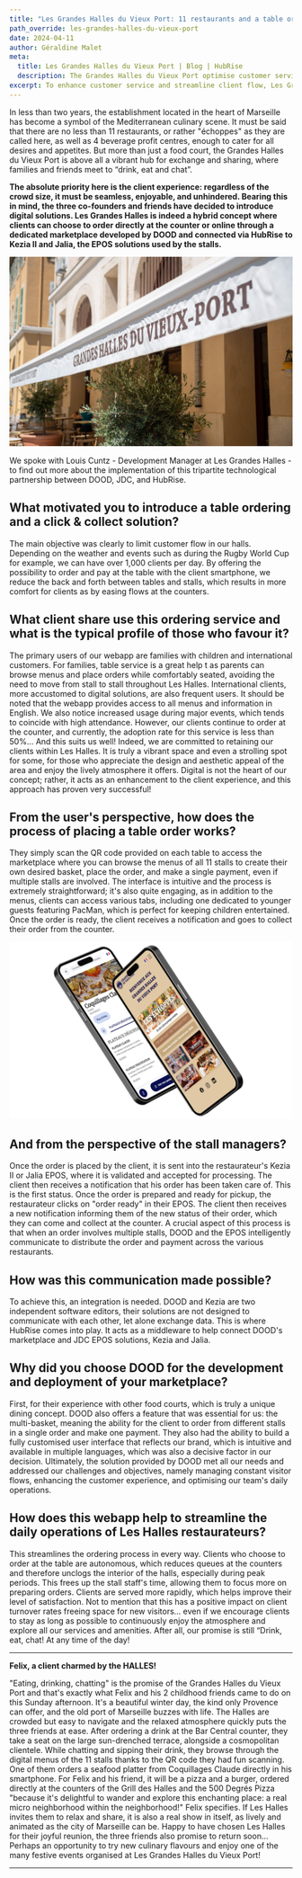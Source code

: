```yaml
---
title: "Les Grandes Halles du Vieux Port: 11 restaurants and a table ordering app for an improved customer experience"
path_override: les-grandes-halles-du-vieux-port
date: 2024-04-11
author: Géraldine Malet
meta:
  title: Les Grandes Halles du Vieux Port | Blog | HubRise
  description: The Grandes Halles du Vieux Port optimise customer service and streamline the flow of customers within the food hall by integrating table ordering into the EPOS via HubRise.
excerpt: To enhance customer service and streamline client flow, Les Grandes Halles du Vieux Port have introduced DOOD, a table ordering solution integrated with their EPOS systems via HubRise. It is a success among young people, a target audience, but families and foreign visitors are also very enthusiastic.
---
```


In less than two years, the establishment located in the heart of Marseille has become a symbol of the Mediterranean culinary scene. It must be said that there are no less than 11 restaurants, or rather "échoppes" as they are called here, as well as 4 beverage profit centres, enough to cater for all desires and appetites. But more than just a food court, the Grandes Halles du Vieux Port is above all a vibrant hub for exchange and sharing, where families and friends meet to “drink, eat and chat”.

**The absolute priority here is the client experience: regardless of the crowd size, it must be seamless, enjoyable, and unhindered. Bearing this in mind, the three co-founders and friends have decided to introduce digital solutions. Les Grandes Halles is indeed a hybrid concept where clients can choose to order directly at the counter or online through a dedicated marketplace developed by DOOD and connected via HubRise to Kezia II and Jalia, the EPOS solutions used by the stalls.**

![Les Grandes Halles du Vieux Port](../images/001-les-grandes-halles-du-veux-port.jpg)

We spoke with Louis Cuntz - Development Manager at Les Grandes Halles - to find out more about the implementation of this tripartite technological partnership between DOOD, JDC, and HubRise.

## What motivated you to introduce a table ordering and a click & collect solution?

The main objective was clearly to limit customer flow in our halls. Depending on the weather and events such as during the Rugby World Cup for example, we can have over 1,000 clients per day. By offering the possibility to order and pay at the table with the client smartphone, we reduce the back and forth between tables and stalls, which results in more comfort for clients as by easing flows at the counters.

## What client share use this ordering service and what is the typical profile of those who favour it?

The primary users of our webapp are families with children and international customers. For families, table service is a great help t as parents can browse menus and place orders while comfortably seated, avoiding the need to move from stall to stall throughout Les Halles. International clients, more accustomed to digital solutions, are also frequent users. It should be noted that the webapp provides access to all menus and information in English. We also notice increased usage during major events, which tends to coincide with high attendance.
However, our clients continue to order at the counter, and currently, the adoption rate for this service is less than 50%... And this suits us well! Indeed, we are committed to retaining our clients within Les Halles. It is truly a vibrant space and even a strolling spot for some, for those who appreciate the design and aesthetic appeal of the area and enjoy the lively atmosphere it offers. Digital is not the heart of our concept; rather, it acts as an enhancement to the client experience, and this approach has proven very successful!

## From the user's perspective, how does the process of placing a table order works?

They simply scan the QR code provided on each table to access the marketplace where you can browse the menus of all 11 stalls to create their own desired basket, place the order, and make a single payment, even if multiple stalls are involved. The interface is intuitive and the process is extremely straightforward; it's also quite engaging, as in addition to the menus, clients can access various tabs, including one dedicated to younger guests featuring PacMan, which is perfect for keeping children entertained. Once the order is ready, the client receives a notification and goes to collect their order from the counter.

![DOOD's app for Les Grandes Halles du Vieux Port](../images/002-les-grandes-halles-du-veux-port-dood-app.png)

## And from the perspective of the stall managers?

Once the order is placed by the client, it is sent into the restaurateur's Kezia II or Jalia EPOS, where it is validated and accepted for processing. The client then receives a notification that his order has been taken care of. This is the first status. Once the order is prepared and ready for pickup, the restaurateur clicks on "order ready" in their EPOS. The client then receives a new notification informing them of the new status of their order, which they can come and collect at the counter.
A crucial aspect of this process is that when an order involves multiple stalls, DOOD and the EPOS intelligently communicate to distribute the order and payment across the various restaurants.

## How was this communication made possible?

To achieve this, an integration is needed. DOOD and Kezia are two independent software editors, their solutions are not designed to communicate with each other, let alone exchange data. This is where HubRise comes into play. It acts as a middleware to help connect DOOD's marketplace and JDC EPOS solutions, Kezia and Jalia.

## Why did you choose DOOD for the development and deployment of your marketplace?

First, for their experience with other food courts, which is truly a unique dining concept. DOOD also offers a feature that was essential for us: the multi-basket, meaning the ability for the client to order from different stalls in a single order and make one payment. They also had the ability to build a fully customised user interface that reflects our brand, which is intuitive and available in multiple languages, which was also a decisive factor in our decision. Ultimately, the solution provided by DOOD met all our needs and addressed our challenges and objectives, namely managing constant visitor flows, enhancing the customer experience, and optimising our team's daily operations.

## How does this webapp help to streamline the daily operations of Les Halles restaurateurs?

This streamlines the ordering process in every way. Clients who choose to order at the table are autonomous, which reduces queues at the counters and therefore unclogs the interior of the halls, especially during peak periods. This frees up the stall staff's time, allowing them to focus more on preparing orders. Clients are served more rapidly, which helps improve their level of satisfaction. Not to mention that this has a positive impact on client turnover rates freeing space for new visitors... even if we encourage clients to stay as long as possible to continuously enjoy the atmosphere and explore all our services and amenities. After all, our promise is still “Drink, eat, chat! At any time of the day!

---

**Felix, a client charmed by the HALLES!**

"Eating, drinking, chatting" is the promise of the Grandes Halles du Vieux Port and that's exactly what Felix and his 2 childhood friends came to do on this Sunday afternoon. It's a beautiful winter day, the kind only Provence can offer, and the old port of Marseille buzzes with life. The Halles are crowded but easy to navigate and the relaxed atmosphere quickly puts the three friends at ease. After ordering a drink at the Bar Central counter, they take a seat on the large sun-drenched terrace, alongside a cosmopolitan clientele.
While chatting and sipping their drink, they browse through the digital menus of the 11 stalls thanks to the QR code they had fun scanning. One of them orders a seafood platter from Coquillages Claude directly in his smartphone. For Felix and his friend, it will be a pizza and a burger, ordered directly at the counters of the Grill des Halles and the 500 Degrés Pizza "because it's delightful to wander and explore this enchanting place: a real micro neighborhood within the neighborhood!" Felix specifies.
If Les Halles invites them to relax and share, it is also a real show in itself, as lively and animated as the city of Marseille can be. Happy to have chosen Les Halles for their joyful reunion, the three friends also promise to return soon... Perhaps an opportunity to try new culinary flavours and enjoy one of the many festive events organised at Les Grandes Halles du Vieux Port!

---
